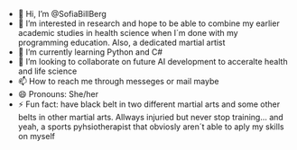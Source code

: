 - 👋 Hi, I’m @SofiaBillBerg
- 👀 I’m interested in research and hope to be able to combine my earlier academic studies in health science when I´m done with my programming education. Also, a dedicated martial artist
- 🌱 I’m currently learning Python and C#
- 💞️ I’m looking to collaborate on future AI development to acceralte health and life science 
- 📫 How to reach me through messeges or mail maybe
- 😄 Pronouns: She/her
- ⚡ Fun fact: have black belt in two different martial arts and some other belts in other martial arts. Allways injuried but never stop training...  and yeah, a sports pyhsiotherapist that obviosly aren´t able to aply my skills on myself  

<!---
SofiaBillBerg/SofiaBillBerg is a ✨ special ✨ repository because its `README.md` (this file) appears on your GitHub profile.
You can click the Preview link to take a look at your changes.
--->
